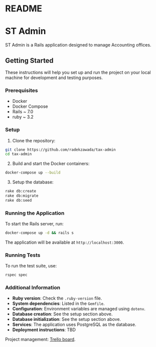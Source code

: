 # README
# ST Admin

ST Admin is a Rails application designed to manage Accounting offices.

## Getting Started

These instructions will help you set up and run the project on your local machine for development and testing purposes.

### Prerequisites

- Docker
- Docker Compose
- Rails ~ 7.0
- ruby ~ 3.2

### Setup

1. Clone the repository:
  ```sh
  git clone https://github.com/radekzawada/tax-admin
  cd tax-admin
  ```

2. Build and start the Docker containers:
  ```sh
  docker-compose up --build
  ```

3. Setup the database:
  ```sh
  rake db:create
  rake db:migrate
  rake db:seed
  ```

### Running the Application

To start the Rails server, run:
```sh
docker-compose up -d && rails s
```
The application will be available at `http://localhost:3000`.

### Running Tests

To run the test suite, use:
```sh
rspec spec
```

### Additional Information

* **Ruby version**: Check the `.ruby-version` file.
* **System dependencies**: Listed in the `Gemfile`.
* **Configuration**: Environment variables are managed using `dotenv`.
* **Database creation**: See the setup section above.
* **Database initialization**: See the setup section above.
* **Services**: The application uses PostgreSQL as the database.
* **Deployment instructions**: TBD

Project management: [Trello board](https://trello.com/b/3TCK8IDF/tax-admin).
